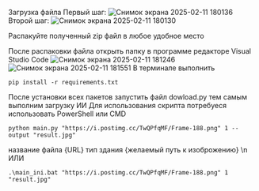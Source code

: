 Загрузка файла 
Первый шаг:
![Снимок экрана 2025-02-11 180136](https://github.com/user-attachments/assets/9aadfd30-7b92-4d5b-936d-eb058b6b1f68)
Второй шаг:
![Снимок экрана 2025-02-11 180130](https://github.com/user-attachments/assets/5be1f33a-e741-4026-b94b-77b424505b29)

Распакуйте полученный zip файл в любое удобное место

После распаковки файла открыть папку в программе редакторе Visual Studio Code 
![Снимок экрана 2025-02-11 181246](https://github.com/user-attachments/assets/30210cd0-3315-4d22-89d5-c0ece2d80ad7)
![Снимок экрана 2025-02-11 181551](https://github.com/user-attachments/assets/c85902e4-acc5-4973-a408-dcf9235ac519)
В терминале выполнить 
```
pip install -r requirements.txt
```
После установки всех пакетов запустить файл dowload.py тем самым выполним загрузку ИИ
Для использования скрипта потребуеся использовать PowerShell или CMD
```
python main.py "https://i.postimg.cc/TwQPfqMF/Frame-188.png" 1 --output "result.jpg"
```
название файла {URL} тип здания {желаемый путь к изоброжению}
\n
ИЛИ
```
.\main_ini.bat "https://i.postimg.cc/TwQPfqMF/Frame-188.png" 1 "result.jpg"
```
